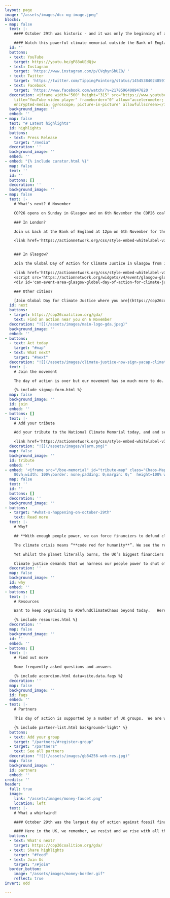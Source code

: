 ```yaml
---
layout: page
image: "/assets/images/dcc-og-image.jpeg"
blocks:
- map: false
  text: |-
    #### October 29th was historic - and it was only the beginning of a movement rising around the world to Defund Climate Chaos together.

    #### Watch this powerful climate memorial outside the Bank of England when Pacific islanders called out the banks, insurers and fund managers and demanded climate justice for their frontline communities.
  id: ''
  buttons:
  - text: YouTube
    target: https://youtu.be/gP88uUEdQjw
  - text: Instagram
    target: 'https://www.instagram.com/p/CVqhynShUZ0/ '
  - text: Twitter
    target: 'https://twitter.com/TippingPointorg/status/1454538402485972999 '
  - text: Facebook
    target: 'https://www.facebook.com/watch/?v=2178596408947820 '
  decoration: <iframe width="560" height="315" src="https://www.youtube.com/embed/0_Oj6v5Wb80"
    title="YouTube video player" frameborder="0" allow="accelerometer; autoplay; clipboard-write;
    encrypted-media; gyroscope; picture-in-picture" allowfullscreen></iframe>
  background_image: ''
  embed: ''
- map: false
  text: "# Latest highlights"
  id: highlights
  buttons:
  - text: Press Release
    target: "/media"
  decoration: ''
  background_image: ''
  embed: ''
- embed: "{% include curator.html %}"
  map: false
  text: ''
  id: ''
  buttons: []
  decoration: ''
  background_image: ''
- map: false
  text: |-
    # What's next? 6 November

    COP26 opens on Sunday in Glasgow and on 6th November the COP26 coalition have called a [Global Day for Climate Justice](https://cop26coalition.org/gda/) with mass marches, rallies and actions around the world.

    ### In London?

    Join us back at the Bank of England at 12pm on 6th November for the [Climate Reparations Block](https://climatereparations.uk/#join).

    <link href='https://actionnetwork.org/css/style-embed-whitelabel-v3.css' rel='stylesheet' type='text/css' /><script src='https://actionnetwork.org/widgets/v4/event/climate-reparations-bloc?format=js&source=widget'></script><div id='can-event-area-climate-reparations-bloc' style='width: 100%'><!-- this div is the target for our HTML insertion --></div>


    ### In Glasgow?

    Join the Global Day of Action for Climate Justice in Glasgow from 11.30am:

    <link href='https://actionnetwork.org/css/style-embed-whitelabel-v3.css' rel='stylesheet' type='text/css'/>
    <script src='https://actionnetwork.org/widgets/v4/event/glasgow-global-day-of-action-for-climate-justice-6th-nov?format=js&source=widget'></script>
    <div id='can-event-area-glasgow-global-day-of-action-for-climate-justice-6th-nov' style='width: 100%'><!-- this div is the target for our HTML insertion --></div>

    ### Other cities?

    [Join Global Day for Climate Justice where you are](https://cop26coalition.org/gda/) - 100s of marches and rallies around the world.
  id: next
  buttons:
  - target: https://cop26coalition.org/gda/
    text: Find an action near you on 6 November
  decoration: "![](/assets/images/main-logo-gda.jpeg)"
  background_image: ''
  embed: ''
- buttons:
  - text: Act today
    target: "#map"
  - text: What next?
    target: "#next"
  decoration: "![](/assets/images/climate-justice-now-sign-yacap-climate-strike-2020.png)"
  text: |-
    # Join the movement

    The day of action is over but our movement has so much more to do. Join us and get involved in collective organising to ensure that bankers, insurers and fund managers **Defund Climate Chaos**.

    {% include signup-form.html %}
  map: false
  background_image: ''
  id: join
  embed: ''
- buttons: []
  text: |-
    # Add your tribute

    Add your tribute to the National Climate Memorial today, and and see it appear below on the map!

    <link href='https://actionnetwork.org/css/style-embed-whitelabel-v3.css' rel='stylesheet' type='text/css' /><script src='https://actionnetwork.org/widgets/v4/form/your-message-for-the-national-climate-justice-memorial?format=js&source=widget'></script><div id='can-form-area-your-message-for-the-national-climate-justice-memorial' style='width: 100%'><!-- this div is the target for our HTML insertion --></div>
  decoration: "![](/assets/images/alarm.png)"
  map: false
  background_image: ''
  id: tribute
  embed: ''
- embed: '<iframe src="/boe-memorial" id="tribute-map" class="Chaos-Map" style="height:
    80vh;width: 100%;border: none;padding: 0;margin: 0;"  height=100% width=100% frameborder="0"></iframe>'
  map: false
  text: ''
  id: ''
  buttons: []
  decoration: ''
  background_image: ''
- buttons:
  - target: "#what-s-happening-on-october-29th"
    text: Read more
  text: |-
    # Why?

    ## **With enough people power, we can force financiers to defund climate chaos. Join us.**

    The climate crisis means “**code red for humanity**”. We see the reality raging around us with floods, wildfires and storms every day.

    Yet whilst the planet literally burns, the UK’s biggest financiers keep pouring billions of pounds each year into fuelling the fire. **Barclays, HSBC, Lloyds of London** to name just a few - they still fund fossil fuels.

    Climate justice demands that we harness our people power to shut off the money pipeline to oil, coal and gas immediately.
  decoration: ''
  map: false
  background_image: ''
  id: why
  embed: ''
- buttons: []
  text: |-
    # Resources

    Want to keep organising to #DefundClimateChaos beyond today.   Here's all the resources you’ll need to keep taking action throughout COP26 and beyond

    {% include resources.html %}
  decoration: ''
  map: false
  background_image: ''
  id: ''
  embed: ''
- buttons: []
  text: |-
    # Find out more

    Some frequently asked questions and answers

    {% include accordion.html data=site.data.faqs %}
  decoration: ''
  map: false
  background_image: ''
  id: faqs
  embed: ''
- text: |-
    # Partners

    This day of action is supported by a number of UK groups.  We are working closely with allied networks all around the world as part of the [Defund Climate Chaos global day of action](http://defundclimatechaos.org).

    {% include partner-list.html background='light' %}
  buttons:
  - text: Add your group
    target: "/partners/#register-group"
  - target: "/partners"
    text: See all partners
  decoration: "![](/assets/images/gb84256-web-res.jpg)"
  map: false
  background_image: ''
  id: partners
  embed: ''
credits: ''
header:
  full: true
  image:
    link: "/assets/images/money-faucet.png"
    location: left
  text: |-
    # What a whirlwind!

    #### October 29th was the largest day of action against fossil finance in history.  Throughout the day, people rose up in their thousands around the world outside major banks, investors and insurers fuelling climate chaos.

    #### Here in the UK, we remember, we resist and we rise with all those on the frontlines of the climate crisis who seek justice. Join us.
  buttons:
  - text: What's next?
    target: https://cop26coalition.org/gda/
  - text: Share highlights
    target: "#feed"
  - text: Join Us
    target: "/#join"
  border_bottom:
    image: "/assets/images/money-border.gif"
    reflect: true
invert: odd

---
```

